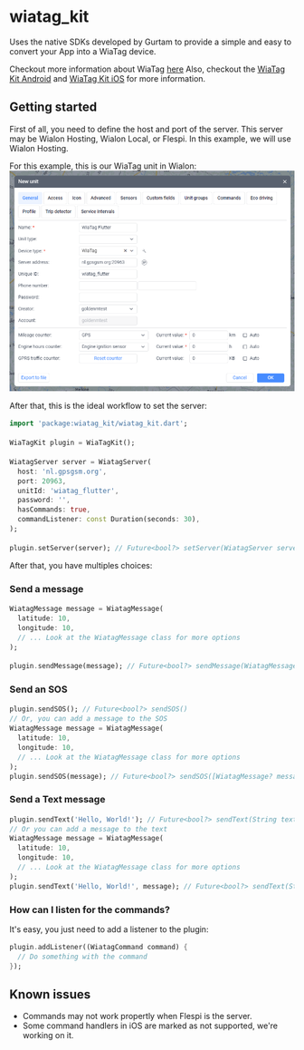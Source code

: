 # wiatag_kit

Uses the native SDKs developed by Gurtam to provide a simple and easy to convert your App into a WiaTag device.

Checkout more information about WiaTag [here](https://gurtam.com/en/wiatag)
Also, checkout the [WiaTag Kit Android](https://github.com/wialon/wiatag-kit-android) and [WiaTag Kit iOS](https://github.com/wialon/wiatag-kit-ios) for more information.

## Getting started
First of all, you need to define the host and port of the server. This server may be Wialon Hosting, Wialon Local, or Flespi. In this example, we will use Wialon Hosting.

For this example, this is our WiaTag unit in Wialon:
![Wialon Unit form](https://github.com/goldenm-software/wiatag_kit/blob/main/screenshots/wialon_unit.png)

After that, this is the ideal workflow to set the server:
```dart
import 'package:wiatag_kit/wiatag_kit.dart';

WiaTagKit plugin = WiaTagKit();

WiatagServer server = WiatagServer(
  host: 'nl.gpsgsm.org',
  port: 20963,
  unitId: 'wiatag_flutter',
  password: '', 
  hasCommands: true,
  commandListener: const Duration(seconds: 30),
);

plugin.setServer(server); // Future<bool?> setServer(WiatagServer server)
```

After that, you have multiples choices:

### Send a message
```dart
WiatagMessage message = WiatagMessage(
  latitude: 10,
  longitude: 10,
  // ... Look at the WiatagMessage class for more options
);

plugin.sendMessage(message); // Future<bool?> sendMessage(WiatagMessage message)
```

### Send an SOS
```dart
plugin.sendSOS(); // Future<bool?> sendSOS()
// Or, you can add a message to the SOS
WiatagMessage message = WiatagMessage(
  latitude: 10,
  longitude: 10,
  // ... Look at the WiatagMessage class for more options
);
plugin.sendSOS(message); // Future<bool?> sendSOS([WiatagMessage? message])
```

### Send a Text message
```dart
plugin.sendText('Hello, World!'); // Future<bool?> sendText(String text)
// Or you can add a message to the text
WiatagMessage message = WiatagMessage(
  latitude: 10,
  longitude: 10,
  // ... Look at the WiatagMessage class for more options
);
plugin.sendText('Hello, World!', message); // Future<bool?> sendText(String text, [WiatagMessage? message])
```

### How can I listen for the commands?
It's easy, you just need to add a listener to the plugin:
```dart
plugin.addListener((WiatagCommand command) {
  // Do something with the command
});
```

## Known issues
- Commands may not work propertly when Flespi is the server.
- Some command handlers in iOS are marked as not supported, we're working on it.
